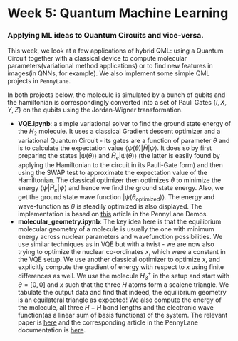 # Week 5: Quantum Machine Learning
### Applying ML ideas to Quantum Circuits and vice-versa.
This week, we look at a few applications of hybrid QML: using a Quantum Circuit together with a classical device to compute molecular parameters(variational method applications) or to find new features in images(in QNNs, for example). We also implement some simple QML projects in ``PennyLane``.

In both projects below, the molecule is simulated by a bunch of qubits and the hamiltonian is correspondingly converted into a set of Pauli Gates $\{I, X, Y, Z\}$ on the qubits using the Jordan-Wigner transformation.
- **VQE.ipynb**: a simple variational solver to find the ground state energy of the $H_2$ molecule. It uses a classical Gradient descent optimizer and a variational Quantum Circuit - its gates are a function of parameter $\theta$ and is to calculate the expectation value $\langle \psi(\theta)|\hat{H}|\psi \rangle$. It does so by first preparing the states $|\psi(\theta)\rangle$ and $\hat H_e|\psi(\theta)\rangle$ (the latter is easily found by applying the Hamiltonian to the circuit in its Pauli-Gate form) and then using the SWAP test to approximate the expectation value of the Hamiltonian. The classical optimizer then optimizes $\theta$ to minimize the energy $\langle \psi |\hat H_e | \psi\rangle$ and hence we find the ground state energy. Also, we get the ground state wave function $|\psi(\theta_{\text{optimized}})\rangle$. The energy and wave-function as $\theta$ is steadily optimized is also displayed. The implementation is based on [this](https://pennylane.ai/qml/demos/tutorial_vqe.html) article in the PennyLane Demos.
- **molecular_geometry.ipynb**: The key idea here is that the equilibrium molecular geometry of a molecule is usually the one with minimum energy across nuclear parameters and wavefunction possibilities. We use similar techniques as in VQE but with a twist - we are now also trying to optimize the nuclear co-ordinates $x$, which were a constant in the VQE setup. We use another classical optimizer to optimize $x$, and explicitly compute the gradient of energy with respect to $x$ using finite differences as well. We use the molecule $H_3^+$ in the setup and start with $\theta = [0, 0]$ and $x$ such that the three $H$ atoms form a scalene triangle. We tabulate the output data and find that indeed, the equilibrium geometry is an equilateral triangle as expected! We also compute the energy of the molecule, all three $H-H$ bond lengths and the electronic wave function(as a linear sum of basis functions) of the system. The relevant paper is [here](https://arxiv.org/abs/2106.13840) and the corresponding article in the PennyLane documentation is [here](https://pennylane.ai/qml/demos/tutorial_mol_geo_opt.html).
